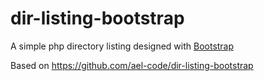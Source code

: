 dir-listing-bootstrap
=====================

A simple php directory listing designed with [Bootstrap](http://getbootstrap.com/)

Based on https://github.com/ael-code/dir-listing-bootstrap